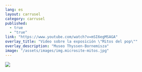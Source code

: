 ```yaml
---
lang: es
layout: carrusel
category: carrusel
published: 
  - true
  - "true"
link: "https://www.youtube.com/watch?v=mSI6egMSAGA"
overlay_title: "Video sobre la exposición \"Mitos del pop\""
overlay_description: "Museo Thyssen-Bornemisza"
image: "/assets/images/img.microsite-mitos.jpg"
---
```


![](//assets/images/img.video-mitos.jpg)
